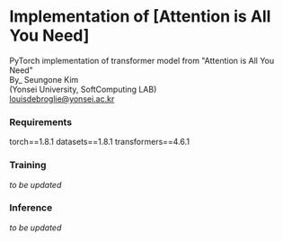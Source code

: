 # Implementation of [Attention is All You Need]

PyTorch implementation of transformer model from "Attention is All You Need" <br>
By_ Seungone Kim <br>
(Yonsei University, SoftComputing LAB) <br>
louisdebroglie@yonsei.ac.kr <br>

### Requirements
torch==1.8.1
datasets==1.8.1
transformers==4.6.1

### Training

_to be updated_

### Inference

_to be updated_
